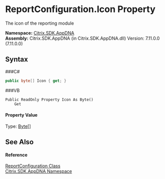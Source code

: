 # ReportConfiguration.Icon Property 
 

The icon of the reporting module

**Namespace:**&nbsp;<a href="N_Citrix_SDK_AppDNA">Citrix.SDK.AppDNA</a><br />**Assembly:**&nbsp;Citrix.SDK.AppDNA (in Citrix.SDK.AppDNA.dll) Version: 7.11.0.0 (7.11.0.0)

## Syntax

###C#
```csharp
public byte[] Icon { get; }
```

###VB
```vbnet
Public ReadOnly Property Icon As Byte()
	Get
```


#### Property Value
Type: <a href="http://msdn2.microsoft.com/en-us/library/yyb1w04y" target="_blank">Byte</a>[]

## See Also


#### Reference
<a href="T_Citrix_SDK_AppDNA_ReportConfiguration">ReportConfiguration Class</a><br /><a href="N_Citrix_SDK_AppDNA">Citrix.SDK.AppDNA Namespace</a><br />